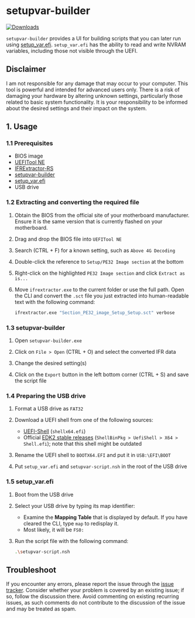 # setupvar-builder

[![Downloads](https://img.shields.io/github/downloads/ab3lkaizen/setupvar-builder/total.svg)](https://github.com/ab3lkaizen/setupvar-builder/releases)

`setupvar-builder` provides a UI for building scripts that you can later run using [setup_var.efi](https://github.com/datasone/setup_var.efi). `setup_var.efi` has the ability to read and write NVRAM variables, including those not visible through the UEFI.

## Disclaimer

I am not responsible for any damage that may occur to your computer. This tool is powerful and intended for advanced users only. There is a risk of damaging your hardware by altering unknown settings, particularly those related to basic system functionality. It is your responsibility to be informed about the desired settings and their impact on the system.

## 1. Usage

### 1.1 Prerequisites

- BIOS image
- [UEFITool NE](https://github.com/LongSoft/UEFITool/releases/latest)
- [IFRExtractor-RS](https://github.com/LongSoft/IFRExtractor-RS/releases/latest)
- [setupvar-builder](https://github.com/ab3lkaizen/setupvar-builder/releases/latest)
- [setup_var.efi](https://github.com/datasone/setup_var.efi/releases/latest)
- USB drive

### 1.2 Extracting and converting the required file

1. Obtain the BIOS from the official site of your motherboard manufacturer. Ensure it is the same version that is currently flashed on your motherboard.

2. Drag and drop the BIOS file into `UEFITool NE`

3. Search (CTRL + F) for a known setting, such as `Above 4G Decoding`

4. Double-click the reference to `Setup/PE32 Image section` at the bottom

5. Right-click on the highlighted `PE32 Image section` and click `Extract as is...`

6. Move `ifrextractor.exe` to the current folder or use the full path. Open the CLI and convert the `.sct` file you just extracted into human-readable text with the following command:

    ```bat
    ifrextractor.exe "Section_PE32_image_Setup_Setup.sct" verbose
    ```

### 1.3 setupvar-builder

1. Open `setupvar-builder.exe`

2. Click on `File > Open` (CTRL + O) and select the converted IFR data

3. Change the desired setting(s)

4. Click on the `Export` button in the left bottom corner (CTRL + S) and save the script file

### 1.4 Preparing the USB drive

1. Format a USB drive as `FAT32`

2. Download a UEFI shell from one of the following sources:
    - [UEFI-Shell](https://github.com/pbatard/UEFI-Shell/releases/latest) (`shellx64.efi`)
    - Official [EDK2 stable releases](https://github.com/tianocore/edk2/releases/download/edk2-stable202002/ShellBinPkg.zip) (`ShellBinPkg > UefiShell > X64 > Shell.efi`); note that this shell might be outdated

3. Rename the UEFI shell to `BOOTX64.EFI` and put it in `USB:\EFI\BOOT`

4. Put `setup_var.efi` and `setupvar-script.nsh` in the root of the USB drive

### 1.5 setup_var.efi

1. Boot from the USB drive

2. Select your USB drive by typing its map identifier:
    - Examine the **Mapping Table** that is displayed by default. If you have cleared the CLI, type `map` to redisplay it.
    - Most likely, it will be `FS0:`

3. Run the script file with the following command:

    ```sh
    .\setupvar-script.nsh
    ```

## Troubleshoot

If you encounter any errors, please report the issue through the [issue tracker](https://github.com/ab3lkaizen/setupvar-builder/issues). Consider whether your problem is covered by an existing issue; if so, follow the discussion there. Avoid commenting on existing recurring issues, as such comments do not contribute to the discussion of the issue and may be treated as spam.
